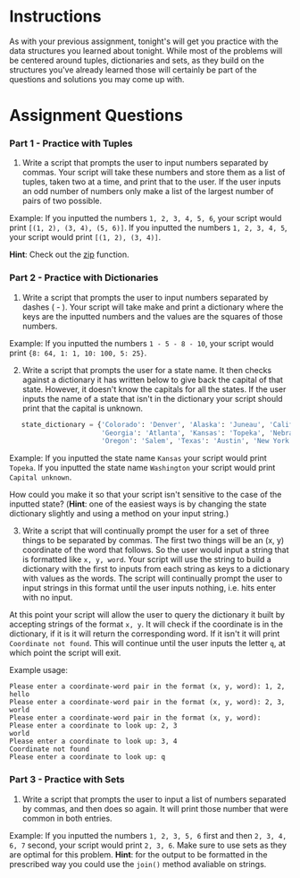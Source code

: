 # Instructions

As with your previous assignment, tonight's will get you practice with the data structures you learned about tonight. While most of the problems will be centered around tuples, dictionaries and sets, as they build on the structures you've already learned those will certainly be part of the questions and solutions you may come up with. 

# Assignment Questions

### Part 1 - Practice with Tuples

1. Write a script that prompts the user to input numbers separated by commas. Your script will take these numbers and store them as a list of tuples, taken two at a time, and print that to the user. If the user inputs an odd number of numbers only make a list of the largest number of pairs of two possible.
 
 Example: If you inputted the numbers `1, 2, 3, 4, 5, 6`, your script would print `[(1, 2), (3, 4), (5, 6)]`. If you inputted the numbers `1, 2, 3, 4, 5`, your script would print `[(1, 2), (3, 4)]`.

 **Hint**: Check out the [zip](https://docs.python.org/2/library/functions.html#zip) function.

### Part 2 - Practice with Dictionaries

1. Write a script that prompts the user to input numbers separated by dashes ( - ). Your script will take make and print a dictionary where the keys are the inputted numbers and the values are the squares of those numbers. 

 Example: If you inputted the numbers `1 - 5 - 8 - 10`, your script would print `{8: 64, 1: 1, 10: 100, 5: 25}`.

2. Write a script that prompts the user for a state name. It then checks against a dictionary it has written below to give back the capital of that state. However, it doesn't know the capitals for all the states. If the user inputs the name of a state that isn't in the dictionary your script should print that the capital is unknown.

 ```python
    state_dictionary = {'Colorado': 'Denver', 'Alaska': 'Juneau', 'California': 'Sacramento',
                        'Georgia': 'Atlanta', 'Kansas': 'Topeka', 'Nebraska': 'Lincoln', 
                        'Oregon': 'Salem', 'Texas': 'Austin', 'New York': 'Albany'}
 ```

 Example: If you inputted the state name `Kansas` your script would print `Topeka`. If you inputted the state name `Washington` your script would print `Capital unknown`.
  
  How could you make it so that your script isn't sensitive to the case of the inputted state? (**Hint**: one of the easiest ways is by changing the state dictionary slightly and using a method on your input string.)

3. Write a script that will continually prompt the user for a set of three things to be separated by commas. The first two things will be an (x, y) coordinate of the word that follows. So the user would input a string that is formatted like `x, y, word`. Your script will use the string to build a dictionary with the first to inputs from each string as keys to a dictionary with values as the words. The script will continually prompt the user to input strings in this format until the user inputs nothing, i.e. hits enter with no input.

 At this point your script will allow the user to query the dictionary it built by accepting strings of the format `x, y`. It will check if the coordinate is in the dictionary, if it is it will return the corresponding word. If it isn't it will print `Coordinate not found`. This will continue until the user inputs the letter `q`, at which point the script will exit.

 Example usage:
 ```
 Please enter a coordinate-word pair in the format (x, y, word): 1, 2, hello
 Please enter a coordinate-word pair in the format (x, y, word): 2, 3, world 
 Please enter a coordinate-word pair in the format (x, y, word): 
 Please enter a coordinate to look up: 2, 3  
 world
 Please enter a coordinate to look up: 3, 4
 Coordinate not found
 Please enter a coordinate to look up: q
 ```

### Part 3 - Practice with Sets

1. Write a script that prompts the user to input a list of numbers separated by commas, and then does so again. It will print those number that were common in both entries.

 Example: If you inputted the numbers `1, 2, 3, 5, 6` first and then `2, 3, 4, 6, 7` second, your script would print `2, 3, 6`. Make sure to use sets as they are optimal for this problem. **Hint**: for the output to be formatted in the prescribed way you could use the `join()` method avaliable on strings.
